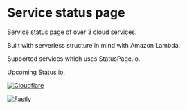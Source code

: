 # Service status page

Service status page of over 3 cloud services.

Built with serverless structure in mind with Amazon Lambda.

Supported services which uses StatusPage.io.

Upcoming Status.io, 

[![Cloudflare](https://img.shields.io/badge/Cloudflare-Operational-green.svg)](https://www.cloudflarestatus.com/)

[![Fastly](https://img.shields.io/badge/Fastly-Minor-yellow.svg)](https://status.fastly.com)
